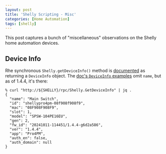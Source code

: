 ```yaml
---
layout: post
title: 'Shelly Scripting - Misc'
categories: [Home Automation]
tags: [shelly]
---
```


This post captures a bunch of "miscellaneous" observations on the Shelly home automation devices.

## Device Info

Rhe synchronous `Shelly.getDeviceInfo()` method is [documented](https://shelly-api-docs.shelly.cloud/gen2/Scripts/ShellyScriptLanguageFeatures/#shellygetdeviceinfo) as returning a `DeviceInfo` object. The [doc's `DeviceInfo` examples](https://shelly-api-docs.shelly.cloud/gen2/ComponentsAndServices/Shelly/#shellygetdeviceinfo-example) omit `name`, but as of 1.4.4, it's there:

```shell
% curl "http://${SHELLY}/rpc/Shelly.GetDeviceInfo" | jq .
{
  "name": "Main Switch",
  "id": "shellypro4pm-08f908f908f9",
  "mac": "08F908F908F9",
  "slot": 1,
  "model": "SPSW-104PE16EU",
  "gen": 2,
  "fw_id": "20241011-114451/1.4.4-g6d2a586",
  "ver": "1.4.4",
  "app": "Pro4PM",
  "auth_en": false,
  "auth_domain": null
}
```
